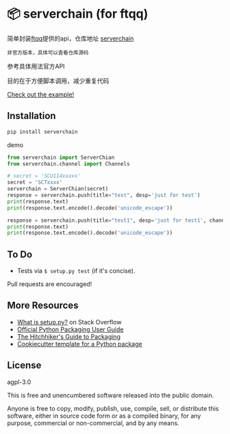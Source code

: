 📦 serverchain (for ftqq)
=======================

简单封装[ftqq]提供的api，仓库地址 [serverchain] 

`非官方版本，具体可以查看仓库源码`

参考具体用法官方API

目的在于方便脚本调用，减少重复代码

[Check out the example!][serverchain]

Installation
-----

```bash
pip install serverchain
```

demo
```python
from serverchain import ServerChian
from serverchain.channel import Channels

# secret = 'SCU114xxxxx'
secret = 'SCTxxxx'
serverchain = ServerChian(secret)
response = serverchain.push(title="test", desp='just for test')
print(response.text)
print(response.text.encode().decode('unicode_escape'))

response = serverchain.push(title="test1", desp='just for test1', channel='{}|{}'.format(Channels.WECHAT_SERVICE_ACCOUNT, Channels.PUSHDEER))
print(response.text)
print(response.text.encode().decode('unicode_escape'))


```

To Do
-----

-   Tests via `$ setup.py test` (if it's concise).

Pull requests are encouraged!

More Resources
--------------

-   [What is setup.py?] on Stack Overflow
-   [Official Python Packaging User Guide](https://packaging.python.org)
-   [The Hitchhiker's Guide to Packaging]
-   [Cookiecutter template for a Python package]

License
-------
agpl-3.0

This is free and unencumbered software released into the public domain.

Anyone is free to copy, modify, publish, use, compile, sell, or
distribute this software, either in source code form or as a compiled
binary, for any purpose, commercial or non-commercial, and by any means.

  [ftqq]: https://sct.ftqq.com/
  [serverchain]: https://github.com/anysoft/serverchain
  [PyPi]: https://docs.python.org/3/distutils/packageindex.html
  [Twine]: https://pypi.python.org/pypi/twine
  [image]: https://farm1.staticflickr.com/628/33173824932_58add34581_k_d.jpg
  [What is setup.py?]: https://stackoverflow.com/questions/1471994/what-is-setup-py
  [The Hitchhiker's Guide to Packaging]: https://the-hitchhikers-guide-to-packaging.readthedocs.io/en/latest/creation.html
  [Cookiecutter template for a Python package]: https://github.com/audreyr/cookiecutter-pypackage
